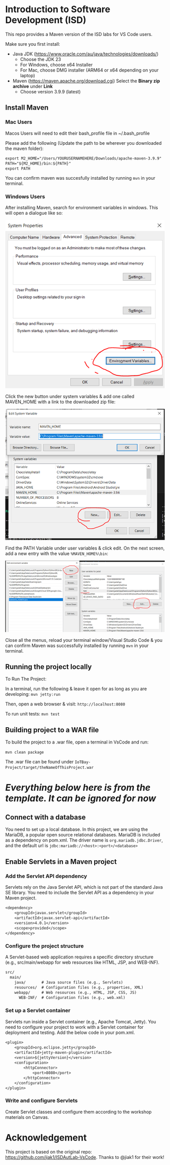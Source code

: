 # Introduction to Software Development (ISD)

This repo provides a Maven version of the ISD labs for VS Code users. 

Make sure you first install:

- Java JDK (https://www.oracle.com/au/java/technologies/downloads/)
    - Choose the JDK 23
    - For Windows, choose x64 Installer
    - For Mac, choose DMG installer (ARM64 or x64 depending on your laptop)
- Maven (https://maven.apache.org/download.cgi) Select the **Binary zip archive** under **Link**
    - Choose version 3.9.9 (latest)

## Install Maven

### Mac Users

Macos Users will need to edit their bash_profile file in ~/.bash_profile

Please add the following (Update the path to be wherever you downloaded the maven folder):

```
export M2_HOME="/Users/YOURUSERNAMEHERE/Downloads/apache-maven-3.9.9"
PATH="${M2_HOME}/bin:${PATH}"
export PATH
```

You can confirm maven was succesfully installed by running `mvn` in your terminal.

### Windows Users

After installing Maven, search for environment variables in windows. This will open a dialogue like so:

![Alt text](images/env.PNG?raw=true 'Environment Variables')

Click the new button under system variables & add one called MAVEN_HOME with a link to the downloaded zip file:

![Alt text](images/systemvar.PNG?raw=true 'Environment Variables')

Find the PATH Variable under user variables & click edit. On the next screen, add a new entry with the value `%MAVEN_HOME%\bin`:

![Alt text](images/uservar.PNG?raw=true 'User Variables')

Close all the menus, reload your terminal window/Visual Studio Code & you can confirm Maven was successfully installed by running `mvn` in your terminal.

## Running the project locally

To Run The Project:

In a terminal, run the following & leave it open for as long as you are developing:
`mvn jetty:run`

Then, open a web browser & visit: `http://localhost:8080`

To run unit tests: `mvn test`

## Building project to a WAR file

To build the project to a .war file, open a terminal in VsCode and run:

`mvn clean package`

The .war file can be found under `IoTBay-Project/target/theNameOfThisProject.war`

# ***Everything below here is from the template. It can be ignored for now***

## Connect with a database
You need to set up a local database. In this project, we are using the MariaDB, a popular open source relational databases. MariaDB is included as a dependency on pom.xml. The driver name is ```org.mariadb.jdbc.Driver```, and the default url is ```jdbc:mariadb://<host>:<port>/<database>```

## Enable Servlets in a Maven project

### Add the Servlet API dependency

Servlets rely on the Java Servlet API, which is not part of the standard Java SE library. You need to include the Servlet API as a dependency in your Maven project.

```
<dependency>
    <groupId>javax.servlet</groupId>
    <artifactId>javax.servlet-api</artifactId>
    <version>4.0.1</version>
    <scope>provided</scope>
</dependency>
```

### Configure the project structure

A Servlet-based web application requires a specific directory structure (e.g., src/main/webapp for web resources like HTML, JSP, and WEB-INF).

```
src/
  main/
    java/       # Java source files (e.g., Servlets)
    resources/  # Configuration files (e.g., properties, XML)
    webapp/     # Web resources (e.g., HTML, JSP, CSS, JS)
      WEB-INF/  # Configuration files (e.g., web.xml)
```

### Set up a Servlet container

Servlets run inside a Servlet container (e.g., Apache Tomcat, Jetty). You need to configure your project to work with a Servlet container for deployment and testing. Add the below code in your pom.xml.

```
<plugin>
    <groupId>org.eclipse.jetty</groupId>
    <artifactId>jetty-maven-plugin</artifactId>
    <version>${jettyVersion}</version>
    <configuration>
        <httpConnector>
            <port>8080</port>
        </httpConnector>
    </configuration>
</plugin>
```

### Write and configure Servlets

Create Servlet classes and configure them according to the workshop materials on Canvas.

# Acknowledgement
This project is based on the original repo: https://github.com/jiak1/ISDAutLab-VsCode. Thanks to @jiak1 for their work!
